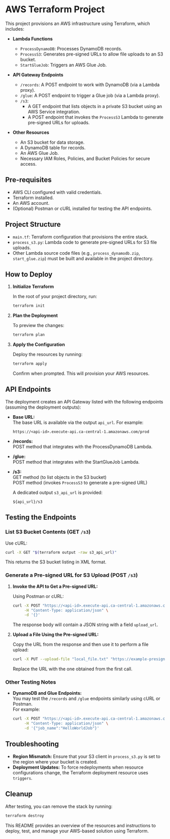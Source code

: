 # AWS Terraform Project

This project provisions an AWS infrastructure using Terraform, which includes:

- **Lambda Functions**

  - `ProcessDynamoDB`: Processes DynamoDB records.
  - `ProcessS3`: Generates pre-signed URLs to allow file uploads to an S3 bucket.
  - `StartGlueJob`: Triggers an AWS Glue Job.

- **API Gateway Endpoints**

  - `/records`: A POST endpoint to work with DynamoDB (via a Lambda proxy).
  - `/glue`: A POST endpoint to trigger a Glue job (via a Lambda proxy).
  - `/s3`:
    - A GET endpoint that lists objects in a private S3 bucket using an AWS Service integration.
    - A POST endpoint that invokes the `ProcessS3` Lambda to generate pre-signed URLs for uploads.

- **Other Resources**
  - An S3 bucket for data storage.
  - A DynamoDB table for records.
  - An AWS Glue Job.
  - Necessary IAM Roles, Policies, and Bucket Policies for secure access.

## Pre-requisites

- AWS CLI configured with valid credentials.
- Terraform installed.
- An AWS account.
- (Optional) Postman or cURL installed for testing the API endpoints.

## Project Structure

- `main.tf`: Terraform configuration that provisions the entire stack.
- `process_s3.py`: Lambda code to generate pre-signed URLs for S3 file uploads.
- Other Lambda source code files (e.g., `process_dynamodb.zip`, `start_glue.zip`) must be built and available in the project directory.

## How to Deploy

1. **Initialize Terraform**

   In the root of your project directory, run:

   ```bash
   terraform init
   ```

2. **Plan the Deployment**

   To preview the changes:

   ```bash
   terraform plan
   ```

3. **Apply the Configuration**

   Deploy the resources by running:

   ```bash
   terraform apply
   ```

   Confirm when prompted. This will provision your AWS resources.

## API Endpoints

The deployment creates an API Gateway listed with the following endpoints (assuming the deployment outputs):

- **Base URL:**  
  The base URL is available via the output `api_url`. For example:

  ```
  https://<api-id>.execute-api.ca-central-1.amazonaws.com/prod
  ```

- **/records:**  
  POST method that integrates with the ProcessDynamoDB Lambda.

- **/glue:**  
  POST method that integrates with the StartGlueJob Lambda.

- **/s3:**  
  GET method (to list objects in the S3 bucket)  
  POST method (invokes `ProcessS3` to generate a pre-signed URL)

  A dedicated output `s3_api_url` is provided:

  ```
  ${api_url}/s3
  ```

## Testing the Endpoints

### List S3 Bucket Contents (GET `/s3`)

Use cURL:

```bash
curl -X GET "$(terraform output -raw s3_api_url)"
```

This returns the S3 bucket listing in XML format.

### Generate a Pre-signed URL for S3 Upload (POST `/s3`)

1. **Invoke the API to Get a Pre-signed URL:**

   Using Postman or cURL:

   ```bash
   curl -X POST "https://<api-id>.execute-api.ca-central-1.amazonaws.com/prod/s3" \
        -H "Content-Type: application/json" \
        -d '{}'
   ```

   The response body will contain a JSON string with a field `upload_url`.

2. **Upload a File Using the Pre-signed URL:**

   Copy the URL from the response and then use it to perform a file upload:

   ```bash
   curl -X PUT --upload-file "local_file.txt" "https://example-presigned-url.amazonaws.com/..."
   ```

   Replace the URL with the one obtained from the first call.

### Other Testing Notes

- **DynamoDB and Glue Endpoints:**  
  You may test the `/records` and `/glue` endpoints similarly using cURL or Postman.  
  For example:
  ```bash
  curl -X POST "https://<api-id>.execute-api.ca-central-1.amazonaws.com/prod/glue" \
       -H "Content-Type: application/json" \
       -d '{"job_name":"HelloWorldJob"}'
  ```

## Troubleshooting

- **Region Mismatch:** Ensure that your S3 client in `process_s3.py` is set to the region where your bucket is created.
- **Deployment Updates:** To force redeployments when resource configurations change, the Terraform deployment resource uses `triggers`.

## Cleanup

After testing, you can remove the stack by running:

```bash
terraform destroy
```

This README provides an overview of the resources and instructions to deploy, test, and manage your AWS-based solution using Terraform.
